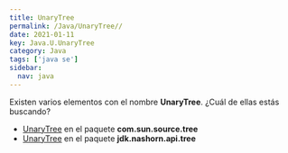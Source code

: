 ```yaml
---
title: UnaryTree
permalink: /Java/UnaryTree//
date: 2021-01-11
key: Java.U.UnaryTree
category: Java
tags: ['java se']
sidebar: 
  nav: java
---
```


Existen varios elementos con el nombre **UnaryTree**. ¿Cuál de ellas estás buscando?
<ul>
<li><a href="/Java/UnaryTree-com-sun-source-tree/">UnaryTree</a> en el paquete <strong>com.sun.source.tree</strong></li>
<li><a href="/Java/UnaryTree-jdk-nashorn-api-tree/">UnaryTree</a> en el paquete <strong>jdk.nashorn.api.tree</strong></li>
<ul>
